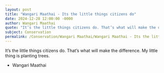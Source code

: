 ```yaml
---
layout: post
title: "Wangari Maathai - Its the little things citizens do"
date: 2024-12-28 12:00:00 -0000
author: Wangari Maathai
quote: "It’s the little things citizens do. That’s what will make the difference. My little thing is planting trees."
subject: Conservation
permalink: /Conservation/Wangari Maathai/Wangari Maathai - Its the little things citizens do
---
```


It’s the little things citizens do. That’s what will make the difference. My little thing is planting trees.

- Wangari Maathai
